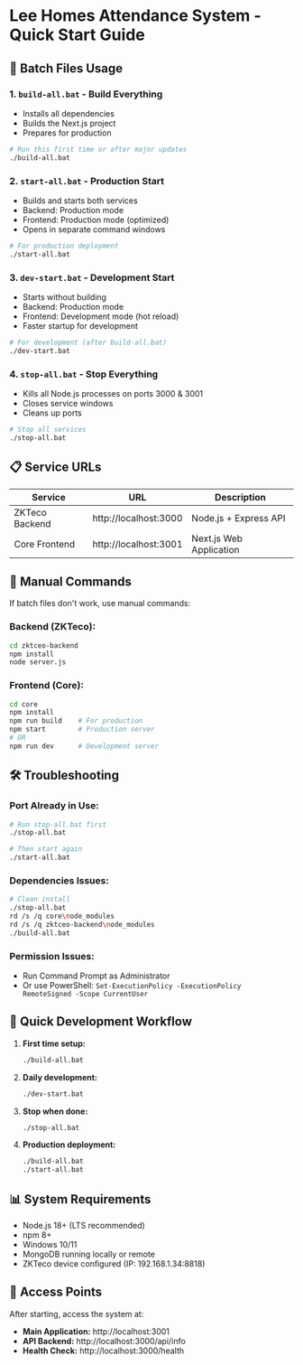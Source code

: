 # Lee Homes Attendance System - Quick Start Guide

## 🚀 Batch Files Usage

### 1. `build-all.bat` - Build Everything
- Installs all dependencies
- Builds the Next.js project
- Prepares for production

```bash
# Run this first time or after major updates
./build-all.bat
```

### 2. `start-all.bat` - Production Start
- Builds and starts both services
- Backend: Production mode
- Frontend: Production mode (optimized)
- Opens in separate command windows

```bash
# For production deployment
./start-all.bat
```

### 3. `dev-start.bat` - Development Start
- Starts without building
- Backend: Production mode
- Frontend: Development mode (hot reload)
- Faster startup for development

```bash
# For development (after build-all.bat)
./dev-start.bat
```

### 4. `stop-all.bat` - Stop Everything
- Kills all Node.js processes on ports 3000 & 3001
- Closes service windows
- Cleans up ports

```bash
# Stop all services
./stop-all.bat
```

## 📋 Service URLs

| Service | URL | Description |
|---------|-----|-------------|
| ZKTeco Backend | http://localhost:3000 | Node.js + Express API |
| Core Frontend | http://localhost:3001 | Next.js Web Application |

## 🔧 Manual Commands

If batch files don't work, use manual commands:

### Backend (ZKTeco):
```bash
cd zktceo-backend
npm install
node server.js
```

### Frontend (Core):
```bash
cd core
npm install
npm run build    # For production
npm start        # Production server
# OR
npm run dev      # Development server
```

## 🛠️ Troubleshooting

### Port Already in Use:
```bash
# Run stop-all.bat first
./stop-all.bat

# Then start again
./start-all.bat
```

### Dependencies Issues:
```bash
# Clean install
./stop-all.bat
rd /s /q core\node_modules
rd /s /q zktceo-backend\node_modules
./build-all.bat
```

### Permission Issues:
- Run Command Prompt as Administrator
- Or use PowerShell: `Set-ExecutionPolicy -ExecutionPolicy RemoteSigned -Scope CurrentUser`

## 🎯 Quick Development Workflow

1. **First time setup:**
   ```bash
   ./build-all.bat
   ```

2. **Daily development:**
   ```bash
   ./dev-start.bat
   ```

3. **Stop when done:**
   ```bash
   ./stop-all.bat
   ```

4. **Production deployment:**
   ```bash
   ./build-all.bat
   ./start-all.bat
   ```

## 📊 System Requirements

- Node.js 18+ (LTS recommended)
- npm 8+
- Windows 10/11
- MongoDB running locally or remote
- ZKTeco device configured (IP: 192.168.1.34:8818)

## 🔗 Access Points

After starting, access the system at:
- **Main Application:** http://localhost:3001
- **API Backend:** http://localhost:3000/api/info
- **Health Check:** http://localhost:3000/health
